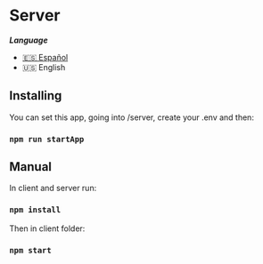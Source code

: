# Server

**_Language_**

- [🇪🇸 Español](./README.md)
- 🇺🇸 English

## Installing

You can set this app, going into /server, create your .env and then:

### `npm run startApp`

## Manual

In client and server run:

### `npm install`

Then in client folder:

### `npm start`
